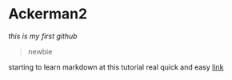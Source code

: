 # Ackerman2
*this is my first github*
>newbie

starting to learn markdown at this tutorial real quick and easy [link](http://www.unexpected-vortices.com/sw/rippledoc/quick-markdown-example.html) 
